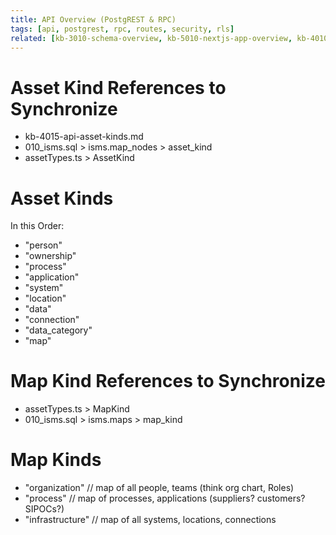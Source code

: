 ```yaml
--- 
title: API Overview (PostgREST & RPC) 
tags: [api, postgrest, rpc, routes, security, rls] 
related: [kb-3010-schema-overview, kb-5010-nextjs-app-overview, kb-4010-api-overview] 
--- 
```


# Asset Kind References to Synchronize
- kb-4015-api-asset-kinds.md
- 010_isms.sql > isms.map_nodes > asset_kind
- assetTypes.ts > AssetKind

# Asset Kinds 
In this Order:
- "person"
- "ownership"
- "process"
- "application"
- "system"
- "location"
- "data"
- "connection"
- "data_category"
- "map"


# Map Kind References to Synchronize
- assetTypes.ts > MapKind
- 010_isms.sql > isms.maps > map_kind

# Map Kinds
- "organization"   // map of all people, teams (think org chart, Roles)
- "process"        // map of processes, applications (suppliers? customers? SIPOCs?)
- "infrastructure" // map of all systems, locations, connections